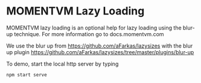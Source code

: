 # MOMENTVM Lazy Loading

MOMENTVM lazy loading is an optional help for lazy loading using the blur-up technique. For more information go to docs.momentvm.com

We use the blur up from https://github.com/aFarkas/lazysizes with the blur up plugin https://github.com/aFarkas/lazysizes/tree/master/plugins/blur-up

To demo, start the local http server by typing

```js
npm start serve
```
